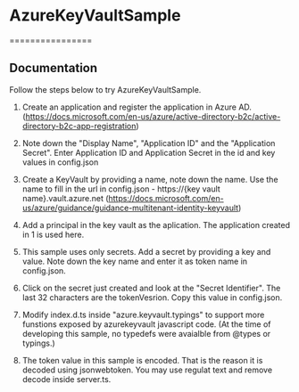 # AzureKeyVaultSample
================

## Documentation

Follow the steps below to try AzureKeyVaultSample.

1. Create an application and register the application in Azure AD. (https://docs.microsoft.com/en-us/azure/active-directory-b2c/active-directory-b2c-app-registration)
2. Note down the "Display Name", "Application ID" and the "Application Secret". Enter Application ID and Application Secret in the id and key values in config.json
3. Create a KeyVault by providing a name, note down the name. Use the name to fill in the url in config.json - https://{key vault name}.vault.azure.net (https://docs.microsoft.com/en-us/azure/guidance/guidance-multitenant-identity-keyvault)
4. Add a principal in the key vault as the aplication. The application created in 1 is used here.

5. This sample uses only secrets. Add a secret by providing a key and value. Note down the key name and enter it as token name in config.json.

6. Click on the secret just created and look at the "Secret Identifier". The last 32 characters are the tokenVesrion. Copy this value in config.json.

7. Modify index.d.ts inside "azure.keyvault.typings" to support more funstions exposed by azurekeyvault javascript code. (At the time of developing this sample, no typedefs were avaialble from @types or typings.)

8. The token value in this sample is encoded. That is the reason it is decoded using jsonwebtoken. You may use regulat text and remove decode inside server.ts.
